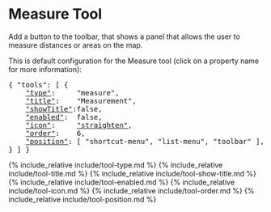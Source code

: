 # Measure Tool

Add a button to the toolbar, that shows a panel that allows the user to measure distances or areas on the map.

This is default configuration for the Measure tool (click on a property name for more information):
<pre>
{ "tools": [ {
    <a href="#type-property"     >"type"</a>:     "measure",
    <a href="#title-property"    >"title"</a>:    "Measurement",
    <a href="#showtitle-property">"showTitle"</a>:false,
    <a href="#enabled-property"  >"enabled"</a>:  false,
    <a href="#icon-property"     >"icon"</a>:     <a href="https://material.io/tools/icons/?icon=help" target="material">"straighten"</a>,
    <a href="#order-property"    >"order"</a>:    6,
    <a href="#position-property" >"position"</a>: [ "shortcut-menu", "list-menu", "toolbar" ],
} ] }
</pre>

{% include_relative include/tool-type.md %}
{% include_relative include/tool-title.md %}
{% include_relative include/tool-show-title.md %}
{% include_relative include/tool-enabled.md %}
{% include_relative include/tool-icon.md %}
{% include_relative include/tool-order.md %}
{% include_relative include/tool-position.md %}
